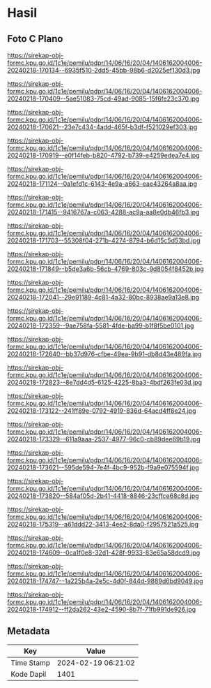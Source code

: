 # Hasil

## Foto C Plano

https://sirekap-obj-formc.kpu.go.id/1c1e/pemilu/pdpr/14/06/16/20/04/1406162004006-20240218-170134--6935f510-2dd5-45bb-98b6-d2025ef130d3.jpg

https://sirekap-obj-formc.kpu.go.id/1c1e/pemilu/pdpr/14/06/16/20/04/1406162004006-20240218-170409--5ae51083-75cd-49ad-9085-15f6fe23c370.jpg

https://sirekap-obj-formc.kpu.go.id/1c1e/pemilu/pdpr/14/06/16/20/04/1406162004006-20240218-170621--23e7c434-4add-465f-b3df-f521029ef303.jpg

https://sirekap-obj-formc.kpu.go.id/1c1e/pemilu/pdpr/14/06/16/20/04/1406162004006-20240218-170919--e0f14feb-b820-4792-b739-e4259edea7e4.jpg

https://sirekap-obj-formc.kpu.go.id/1c1e/pemilu/pdpr/14/06/16/20/04/1406162004006-20240218-171124--0a1efd1c-6143-4e9a-a663-eae43264a8aa.jpg

https://sirekap-obj-formc.kpu.go.id/1c1e/pemilu/pdpr/14/06/16/20/04/1406162004006-20240218-171415--9416767a-c063-4288-ac9a-aa8e0db46fb3.jpg

https://sirekap-obj-formc.kpu.go.id/1c1e/pemilu/pdpr/14/06/16/20/04/1406162004006-20240218-171703--55308f04-271b-4274-8794-b6d15c5d53bd.jpg

https://sirekap-obj-formc.kpu.go.id/1c1e/pemilu/pdpr/14/06/16/20/04/1406162004006-20240218-171849--b5de3a6b-56cb-4769-803c-9d8054f8452b.jpg

https://sirekap-obj-formc.kpu.go.id/1c1e/pemilu/pdpr/14/06/16/20/04/1406162004006-20240218-172041--29e91189-4c81-4a32-80bc-8938ae9a13e8.jpg

https://sirekap-obj-formc.kpu.go.id/1c1e/pemilu/pdpr/14/06/16/20/04/1406162004006-20240218-172359--9ae758fa-5581-4fde-ba99-b1f8f5be0101.jpg

https://sirekap-obj-formc.kpu.go.id/1c1e/pemilu/pdpr/14/06/16/20/04/1406162004006-20240218-172640--bb37d976-cfbe-49ea-9b91-db8d43e489fa.jpg

https://sirekap-obj-formc.kpu.go.id/1c1e/pemilu/pdpr/14/06/16/20/04/1406162004006-20240218-172823--8e7dd4d5-6125-4225-8ba3-4bdf263fe03d.jpg

https://sirekap-obj-formc.kpu.go.id/1c1e/pemilu/pdpr/14/06/16/20/04/1406162004006-20240218-173122--241ff89e-0792-4919-836d-64acd4ff8e24.jpg

https://sirekap-obj-formc.kpu.go.id/1c1e/pemilu/pdpr/14/06/16/20/04/1406162004006-20240218-173329--611a9aaa-2537-4977-96c0-cb89dee69b19.jpg

https://sirekap-obj-formc.kpu.go.id/1c1e/pemilu/pdpr/14/06/16/20/04/1406162004006-20240218-173621--595de594-7e4f-4bc9-952b-f9a9e075594f.jpg

https://sirekap-obj-formc.kpu.go.id/1c1e/pemilu/pdpr/14/06/16/20/04/1406162004006-20240218-173820--584af05d-2b41-4418-8846-23cffce68c8d.jpg

https://sirekap-obj-formc.kpu.go.id/1c1e/pemilu/pdpr/14/06/16/20/04/1406162004006-20240218-175319--a61ddd22-3413-4ee2-8da0-f2957521a525.jpg

https://sirekap-obj-formc.kpu.go.id/1c1e/pemilu/pdpr/14/06/16/20/04/1406162004006-20240218-174609--0ca1f0e8-32d1-428f-9933-83e65a58dcd9.jpg

https://sirekap-obj-formc.kpu.go.id/1c1e/pemilu/pdpr/14/06/16/20/04/1406162004006-20240218-174747--1a225b4a-2e5c-4d0f-844d-9889d6bd9049.jpg

https://sirekap-obj-formc.kpu.go.id/1c1e/pemilu/pdpr/14/06/16/20/04/1406162004006-20240218-174912--ff2da262-43e2-4590-8b7f-71fb991de926.jpg


## Metadata

| Key        | Value               |
| ---------- | ------------------- |
| Time Stamp | 2024-02-19 06:21:02 |
| Kode Dapil | 1401                |



